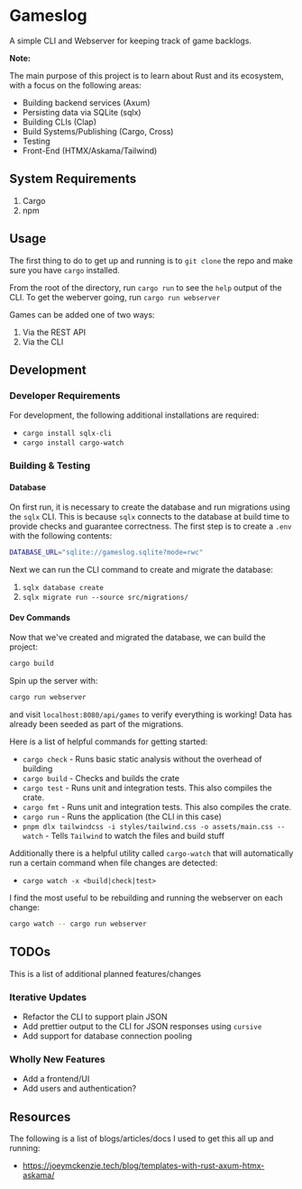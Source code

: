 # Gameslog

A simple CLI and Webserver for keeping track of game backlogs.

**Note:**

The main purpose of this project is to learn about Rust and its ecosystem, with a focus on the following areas:

- Building backend services (Axum)
- Persisting data via SQLite (sqlx)
- Building CLIs (Clap)
- Build Systems/Publishing (Cargo, Cross)
- Testing
- Front-End (HTMX/Askama/Tailwind)

## System Requirements

1. Cargo
2. npm

## Usage

The first thing to do to get up and running is to `git clone` the repo and make sure you have `cargo` installed.

From the root of the directory, run `cargo run` to see the `help` output of the CLI. To get the weberver going, run `cargo run webserver`

Games can be added one of two ways:

1. Via the REST API
1. Via the CLI

## Development

### Developer Requirements

For development, the following additional installations are required:

- `cargo install sqlx-cli`
- `cargo install cargo-watch`

### Building & Testing

#### Database

On first run, it is necessary to create the database and run migrations using the `sqlx` CLI. This is because `sqlx` connects to the database at build time to provide checks and guarantee correctness. The first step is to create a `.env` with the following contents:

```sh
DATABASE_URL="sqlite://gameslog.sqlite?mode=rwc"
```

Next we can run the CLI command to create and migrate the database:

1. `sqlx database create`
1. `sqlx migrate run --source src/migrations/`

#### Dev Commands

Now that we've created and migrated the database, we can build the project:

```sh
cargo build
```

Spin up the server with:

```sh
cargo run webserver
```

and visit `localhost:8080/api/games` to verify everything is working! Data has already been seeded as part of the migrations.

Here is a list of helpful commands for getting started:

- `cargo check` - Runs basic static analysis without the overhead of building
- `cargo build` - Checks and builds the crate
- `cargo test` - Runs unit and integration tests. This also compiles the crate.
- `cargo fmt` - Runs unit and integration tests. This also compiles the crate.
- `cargo run` - Runs the application (the CLI in this case)
- `pnpm dlx tailwindcss -i styles/tailwind.css -o assets/main.css --watch` - Tells `Tailwind` to watch the files and build stuff

Additionally there is a helpful utility called `cargo-watch` that will automatically run a certain command when file changes are detected:

- `cargo watch -x <build|check|test>`

I find the most useful to be rebuilding and running the webserver on each change:

```sh
cargo watch -- cargo run webserver
```

## TODOs

This is a list of additional planned features/changes

### Iterative Updates

- Refactor the CLI to support plain JSON
- Add prettier output to the CLI for JSON responses using `cursive`
- Add support for database connection pooling

### Wholly New Features

- Add a frontend/UI
- Add users and authentication?

## Resources

The following is a list of blogs/articles/docs I used to get this all up and running:

- <https://joeymckenzie.tech/blog/templates-with-rust-axum-htmx-askama/>
